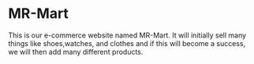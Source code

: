 # MR-Mart
This is our e-commerce website named MR-Mart. It will initially sell many things like shoes,watches, and clothes and if this will become a success, we will then add many different products.
